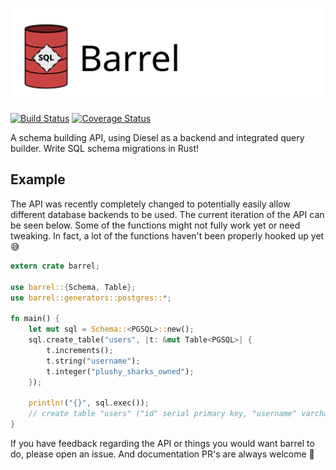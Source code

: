 ![Barrel Logo](assets/logo_wide.svg)

[![Build Status](https://travis-ci.org/spacekookie/barrel.svg?branch=master)](https://travis-ci.org/spacekookie/barrel)  [![Coverage Status](https://coveralls.io/repos/github/spacekookie/barrel/badge.svg?branch=master)](https://coveralls.io/github/spacekookie/barrel?branch=master)

A schema building API, using Diesel as a backend and integrated query builder. Write SQL schema migrations in Rust!

## Example

The API was recently completely changed to potentially easily allow different database backends to be used. The current iteration of the API can be seen below. Some of the functions might not fully work yet or need tweaking. In fact, a lot of the functions haven't been properly hooked up yet 😅

```rust
extern crate barrel;

use barrel::{Schema, Table};
use barrel::generators::postgres::*;

fn main() {
    let mut sql = Schema::<PGSQL>::new();
    sql.create_table("users", |t: &mut Table<PGSQL>| {
        t.increments();
        t.string("username");
        t.integer("plushy_sharks_owned");
    });

    println!("{}", sql.exec());
    // create table "users" ("id" serial primary key, "username" varchar(255), "plushy_sharks_owned" int)
}

```

If you have feedback regarding the API or things you would want barrel to do, please open an issue. And documentation PR's are always welcome 💚